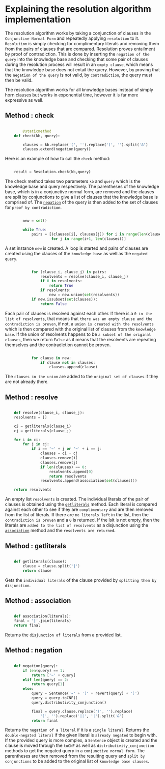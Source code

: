 # Explaining the resolution algorithm implementation

The resolution algorithm works by taking a conjunction of clauses in the `Conjunctive Normal Form` and repeatedly applying `resolution` to it. `Resolution` is simply checking for complimentary literals and removing them from the pairs of clauses that are compared. Resolution proves entailment by proof of contradiction. This is done by inserting the `negation of the query` into the knowledge base and checking that some pair of clauses during the resolution process will result in an `empty clause`, which means that the knowledge base does not entail the query. However, by proving that the `negation of the query` is not valid, by `contradiction`, the query must then be valid.

The resolution algorithm works for all knowledge bases instead of simply horn clauses but works in exponential time, however it is far more expressive as well.

## Method : check

```python

        @staticmethod
    def check(kb, query):

        clauses = kb.replace('(', '').replace(')', '').split('&')
        clauses.extend(negation(query))

```

Here is an example of how to call the `check` method:

```python

    result = Resolution.check(kb,query)

```

The check method takes two parameters `kb` and `query` which is the knowledge base and query respectively. The parentheses of the knowledge base, which is in a conjunctive normal form, are removed and the clauses are split by conjunctions to give a list of clauses that the knowledge base is comprised of. The [`negation`](#method--negation) of the query is then added to the set of clauses for `proof by contradiction`.

```python

        new = set()

        while True:
            pairs = [(clauses[i], clauses[j]) for i in range(len(clauses))
                     for j in range(i+1, len(clauses))]

```

A set instance `new` is created. A loop is started and pairs of clauses are created using the clauses of the `knowledge base` as well as the `negated query`.

```python

            for (clause_i, clause_j) in pairs:
                resolvents = resolve(clause_i, clause_j)
                if 0 in resolvents:
                    return True
                if resolvents:
                    new = new.union(set(resolvents))
            if new.issubset(set(clauses)):
                return False

```

Each pair of clauses is resolved against each other. If there is a `0 in the list of resolvents`, that means that `there was an empty clause and the contradiction is proven`, if not, a `union is created with the resolvents` which is then compared with the original list of clauses from the `knowledge base`. If the union of resolvents happens to be `a subset of the original clauses`, then we return `False` as it means that the resolvents are repeating themselves and the contradiction cannot be proven.

```python

            for clause in new:
                if clause not in clauses:
                    clauses.append(clause)

```

The `clauses in the union` are added to the `original set of clauses` if they are not already there.

## Method : resolve

```python

    def resolve(clause_i, clause_j):
    resolvents = []

    ci = getliterals(clause_i)
    cj = getliterals(clause_j)

    for i in ci:
        for j in cj:
            if i == '~' + j or '~' + i == j:
                clauses = ci + cj
                clauses.remove(i)
                clauses.remove(j)
                if len(clauses) == 0:
                    resolvents.append(0)
                    return resolvents
                resolvents.append(association(set(clauses)))

    return resolvents

```

An empty list `resolvents` is created. The individual literals of the pair of clauses is obtained using the [`getliterals`](#method--getliterals) method. Each literal is compared against each other to see if they are `complimentary` and are then removed from the list of literals. If there are `no literals left` in the list, then the `contradiction is proven` and a `0` is returned. If the lsit is not empty, then the literals are `added to the list of resolvents` as a disjunction using the [`association`](#method--association) method and the `resolvents are returned`.

## Method : getliterals

```python

    def getliterals(clause):
        clause = clause.split('|')
        return clause

```

Gets the `individual literals` of the clause provided by `splitting them by disjunction`.

## Method : association

```python

    def association(literals):
    final = '|'.join(literals)
    return final

```

Returns the `disjunction of literals` from a provided list.

## Method : negation

```python

    def negation(query):
        if len(query) == 1:
            return ['~' + query]
        elif len(query) == 2:
            return query[1]
        else:
            query = Sentence('~' + '(' + revert(query) + ')')
            query = query.toCNF()
            query.distributivity_conjunction()

            final = query.clause.replace('(', '').replace(
                ')', '').replace('||', '|').split('&')
            return final

```

Returns the `negation of a literal` if it is a `single literal`. Returns the `double-negated literal` if the given literal is `already negated` to begin with. If the provided query is more complex, a `Sentence` object is created and the clause is moved through the `toCNF` as well as `distributivity_conjunction` methods to get the negated query in a `conjunctive normal form`. The parentheses are then removed from the resulting query and `split by conjunctions` to be added to the original list of `knowledge base clauses`.
